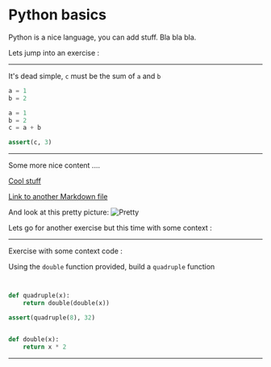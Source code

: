 # Python basics

Python is a nice language, you can add stuff. Bla bla bla.

Lets jump into an exercise :

---

It's dead simple, `c` must be the sum of `a` and `b`

```py
a = 1
b = 2
```

```py
a = 1
b = 2
c = a + b
```

```py
assert(c, 3)
```

---

Some more nice content ....

[Cool stuff](http://gitbook.com)

[Link to another Markdown file](./xyz/file.md)

And look at this pretty picture:
![Pretty](../assets/my-pretty-picture.png "Pretty")

Lets go for another exercise but this time with some context :

---

Exercise with some context code :

Using the `double` function provided, build a `quadruple` function

```py

```

```py

def quadruple(x):
    return double(double(x))

```

```py
assert(quadruple(8), 32)
```

```py

def double(x):
    return x * 2

```

---

